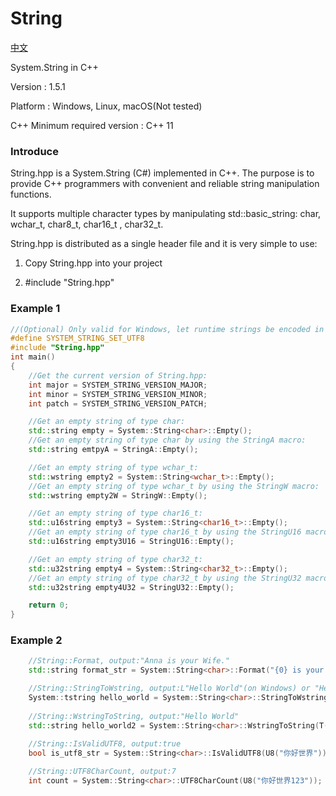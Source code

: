 # String

[中文](https://github.com/CodeMouse179/String/blob/main/Doc/README_CN.md)

System.String in C++

Version : 1.5.1

Platform : Windows, Linux, macOS(Not tested)

C++ Minimum required version : C++ 11

### Introduce

String.hpp is a System.String (C#) implemented in C++. The purpose is to provide C++ programmers with convenient and reliable string manipulation functions.

It supports multiple character types by manipulating std::basic_string: char, wchar_t, char8_t, char16_t , char32_t.

String.hpp is distributed as a single header file and it is very simple to use:

1. Copy String.hpp into your project

2. #include "String.hpp"

### Example 1

``` cpp
//(Optional) Only valid for Windows, let runtime strings be encoded in UTF-8 format
#define SYSTEM_STRING_SET_UTF8
#include "String.hpp"
int main()
{
    //Get the current version of String.hpp:
    int major = SYSTEM_STRING_VERSION_MAJOR;
    int minor = SYSTEM_STRING_VERSION_MINOR;
    int patch = SYSTEM_STRING_VERSION_PATCH;

    //Get an empty string of type char:
    std::string empty = System::String<char>::Empty();
    //Get an empty string of type char by using the StringA macro:
    std::string emtpyA = StringA::Empty();

    //Get an empty string of type wchar_t:
    std::wstring empty2 = System::String<wchar_t>::Empty();
    //Get an empty string of type wchar_t by using the StringW macro:
    std::wstring empty2W = StringW::Empty();

    //Get an empty string of type char16_t:
    std::u16string empty3 = System::String<char16_t>::Empty();
    //Get an empty string of type char16_t by using the StringU16 macro:
    std::u16string empty3U16 = StringU16::Empty();

    //Get an empty string of type char32_t:
    std::u32string empty4 = System::String<char32_t>::Empty();
    //Get an empty string of type char32_t by using the StringU32 macro:
    std::u32string empty4U32 = StringU32::Empty();

    return 0;
}
```

### Example 2

``` cpp
    //String::Format, output:"Anna is your Wife."
    std::string format_str = System::String<char>::Format("{0} is your {1}.", "Anna", "Wife");

    //String::StringToWstring, output:L"Hello World"(on Windows) or "Hello World"(on Linux)
    System::tstring hello_world = System::String<char>::StringToWstring(U8("Hello World"), System::StringEncoding::UTF8);
    
    //String::WstringToString, output:"Hello World"
    std::string hello_world2 = System::String<char>::WstringToString(T("Hello World"), System::StringEncoding::UTF8);
    
    //String::IsValidUTF8, output:true
    bool is_utf8_str = System::String<char>::IsValidUTF8(U8("你好世界"));

    //String::UTF8CharCount, output:7
    int count = System::String<char>::UTF8CharCount(U8("你好世界123"));

```